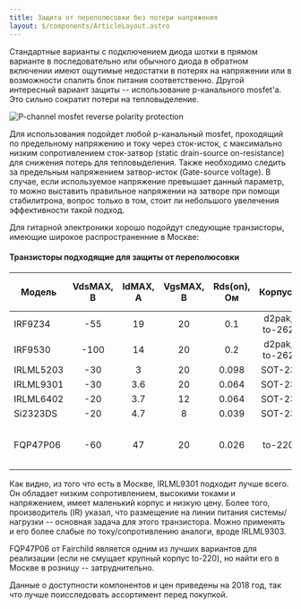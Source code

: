 ```yaml
---
title: Защита от переполюсовки без потери напряжения
layout: $/components/ArticleLayout.astro
---
```


Стандартные варианты с подключением диода шотки в прямом варианте в последовательно или обычного диода в обратном включении имеют ощутимые недостатки в потерях на напряжении или в возможности спалить блок питания соответственно. Другой интересный вариант защиты -- использование p-канального mosfet'а. Это сильно сократит потери на тепловыделение.

<img
  src="/media/P-channel_mosfet_reverse_polarity_protection.png"
  alt="P-channel mosfet reverse polarity protection"
  class="block-img"
/>

Для использования подойдет любой p-канальный mosfet, проходящий по предельному напряжению и току через сток-исток, с максимально низким сопротивлением сток-затвор (static drain-source on-resistance) для снижения потерь для тепловыделения. Также необходимо следить за предельным напряжением затвор-исток (Gate-source voltage). В случае, если используемое напряжение превышает данный параметр, то можно выставить правильное напряжении на затворе при помощи стабилитрона, вопрос только в том, стоит ли небольшого увелечения эффективности такой подход.

Для гитарной электроники хорошо подойдут следующие транзисторы, имеющие широкое распространенние в Москве:

#### Транзисторы подходящие для защиты от переполюсовки

| Модель    | VdsMAX, В | IdMAX, А | VgsMAX, В | Rds(on), Ом | Корпуса       | Цена в розницу, руб.   |
|-----------|:---------:|:--------:|:---------:|:-----------:|:-------------:|------------------------|
| IRF9Z34   | -55       | 19       | 20        | 0.1         | d2pak, to-262 | 47-83                  |
| IRF9530   | -100      | 14       | 20        | 0.2         | d2pak, to-262 | 39-60                  |
| IRLML5203 | -30       | 3        | 20        | 0.098       | SOT-23        | 8-11                   |
| IRLML9301 | -30       | 3.6      | 20        | 0.064       | SOT-23        | 13-23                  |
| IRLML6402 | -20       | 3.7      | 12        | 0.064       | SOT-23        | 11-24                  |
| Si2323DS  | -20       | 4.7      | 8         | 0.039       | SOT-23        | 21-42                  |
| FQP47P06  | -60       | 47       | 20        | 0.026       | to-220        | нет в Москве -- эталон |


Как видно, из того что есть в Москве, IRLML9301 подходит лучше всего. Он обладает низким сопротивлением, высокими токами и напряжением, имеет маленький корпус и низкую цену. Более того, производитель (IR) указал, что размещение на линии питания системы/нагрузки -- основная задача для этого транзистора. Можно применять и его более слабые по току/сопротивлению аналоги, вроде IRLML9303.

FQP47P06 от Fairchild является одним из лучших вариантов для реализации (если не смущает крупный корпус to-220), но найти его в Москве в розницу -- затруднительно.

Данные о доступности компонентов и цен приведены на 2018 год, так что лучше поисследовать ассортимент перед покупкой.